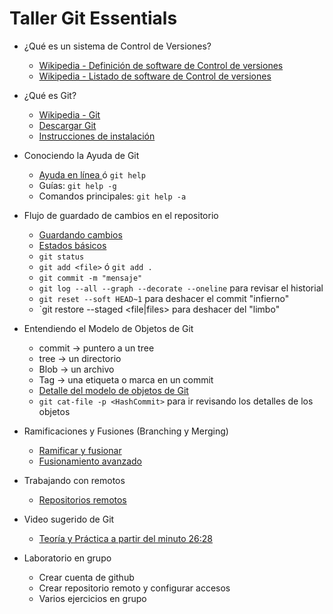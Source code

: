 # Taller Git Essentials

* ¿Qué es un sistema de Control de Versiones?
  * [Wikipedia - Definición de software de Control de versiones](https://en.wikipedia.org/wiki/Version_control)
  * [Wikipedia - Listado de software de Control de versiones](https://en.wikipedia.org/wiki/List_of_version-control_software)

* ¿Qué es Git?
  * [Wikipedia - Git](https://es.wikipedia.org/wiki/Git)
  * [Descargar Git](https://git-scm.com/)
  * [Instrucciones de instalación](https://git-scm.com/book/es/v2/Inicio---Sobre-el-Control-de-Versiones-Instalaci%C3%B3n-de-Git)

* Conociendo la Ayuda de Git
  * [Ayuda en línea ](https://git-scm.com/docs) ó `git help`
  * Guías: `git help -g` 
  * Comandos principales: `git help -a` 

* Flujo de guardado de cambios en el repositorio
  * [Guardando cambios](https://git-scm.com/book/es/v2/Fundamentos-de-Git-Guardando-cambios-en-el-Repositorio)
  * [Estados básicos](https://git-scm.com/book/en/v2/images/lifecycle.png)
  * `git status`
  * `git add <file>` ó `git add .`
  * `git commit -m "mensaje"`
  * `git log --all --graph --decorate --oneline` para revisar el historial
  * `git reset --soft HEAD~1` para deshacer el commit "infierno"
  * `git restore --staged <file|files> para deshacer del "limbo"

* Entendiendo el Modelo de Objetos de Git
  * commit -> puntero a un tree
  * tree   -> un directorio
  * Blob   -> un archivo
  * Tag    -> una etiqueta o marca en un commit
  * [Detalle del modelo de objetos de Git](http://shafiul.github.io/gitbook/1_the_git_object_model.html)
  * `git cat-file -p <HashCommit>` para ir revisando los detalles de los objetos
* Ramificaciones y Fusiones (Branching y Merging)
  * [Ramificar y fusionar](https://git-scm.com/book/es/v2/Ramificaciones-en-Git-Procedimientos-B%C3%A1sicos-para-Ramificar-y-Fusionar)
  * [Fusionamiento avanzado](https://git-scm.com/book/en/v2/Git-Tools-Advanced-Merging)
* Trabajando con remotos
  * [Repositorios remotos](https://git-scm.com/book/es/v2/Fundamentos-de-Git-Trabajar-con-Remotos)
* Video sugerido de Git
  * [Teoría y  Práctica a partir del minuto 26:28](https://www.youtube.com/watch?v=2sjqTHE0zok)
* Laboratorio en grupo
  * Crear cuenta de github
  * Crear repositorio remoto y configurar accesos
  * Varios ejercicios en grupo